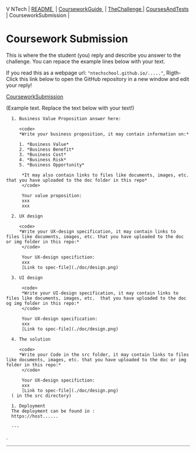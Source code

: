 V NTech | [README ](README.md) | [CourseworkGuide ](CourseworkGuide.md) | [TheChallenge ](TheChallenge.md) | [CoursesAndTests ](CoursesAndTests.md) | CourseworkSubmission |

# Coursework Submission

This is where the the student (you) reply and describe you answer to the challenge.
You can repace the example lines below with your text.

If you read this as a webpage url: 
``` "ntechschool.github.io/....." ```, Rigth-Click this link below to open the GitHub repository in a new window and edit your reply!  

[CourseworkSubmission](https://github.com/NtechSchool/cw-template/edit/main/CourseworkSubmission.md) 

(Example text. Replace the text below with your text!)

      1. Business Value Proposition answer here:

         <code>
         *Write your business proposition, it may contain information on:*

         1. *Business Value*
         2. *Business Benefit*
         3. *Business Cost*
         4. *Business Risk*
         5. *Business Opportunity*

          *It may also contain links to files like documents, images, etc. that you have uploaded to the doc folder in this repo*
          </code>

          Your value proposition:  
          xxx  
          xxx

      2. UX design

         <code>
         *Write your UX-design specification, it may contain links to files like documents, images, etc. that you have uploaded to the doc or img folder in this repo:*
          </code>

          Your UX-design specifiction:
          xxx  
          [Link to spec-file](./doc/design.png)

      3. UI design

          <code>
          *Write your UI-design specification, it may contain links to files like documents, images, etc.  that you have uploaded to the doc og img folder in this repo:*
          </code>

          Your UX-design specification:
          xxx  
          [Link to spec-file](./doc/design.png)

      4. The solution

         <code>
         *Write your Code in the src folder, it may contain links to files like documents, images, etc. that you have uploaded to the doc or img folder in this repo:*
          </code>

          Your UX-design specifiction:
          xxx  
          [Link to spec-file](./doc/design.png)
      ( in the src directory)

      1. Deployment
      The deployment can be found in :
      https://host......

      ---

.

<hr style="background: gray" /> 

